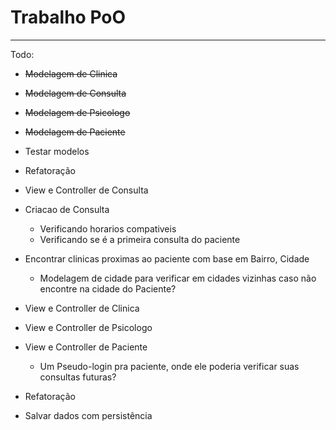 # Trabalho PoO
---------

Todo:
* ~~Modelagem de Clinica~~
* ~~Modelagem de Consulta~~
* ~~Modelagem de Psicologo~~
* ~~Modelagem de Paciente~~
* Testar modelos
* Refatoração
* View e Controller de Consulta
* Criacao de Consulta
    * Verificando horarios compativeis
    * Verificando se é a primeira consulta do paciente
    
* Encontrar clinicas proximas ao paciente com base em Bairro, Cidade
    * Modelagem de cidade para verificar em cidades vizinhas caso não encontre na cidade do Paciente?
* View e Controller de Clinica
* View e Controller de Psicologo
* View e Controller de Paciente
    * Um Pseudo-login pra paciente, onde ele poderia verificar suas consultas futuras?
* Refatoração
* Salvar dados com persistência

